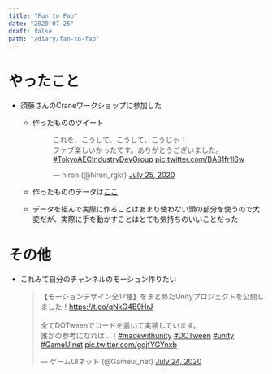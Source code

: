 ```yaml
---
title: "Fun to Fab"
date: "2020-07-25"
draft: false
path: "/diary/fan-to-fab"
---
```


# やったこと

+ 須藤さんのCraneワークショップに参加した
  + 作ったもののツイート
　　<blockquote class="twitter-tweet"><p lang="ja" dir="ltr">これを、こうして、こうして、こうじゃ！<br>ファブ楽しいかったです。ありがとうございました。<a href="https://twitter.com/hashtag/TokyoAECIndustryDevGroup?src=hash&amp;ref_src=twsrc%5Etfw">#TokyoAECIndustryDevGroup</a> <a href="https://t.co/BA81fr1l6w">pic.twitter.com/BA81fr1l6w</a></p>&mdash; hiron (@hiron_rgkr) <a href="https://twitter.com/hiron_rgkr/status/1286998351422959617?ref_src=twsrc%5Etfw">July 25, 2020</a></blockquote> <script async src="https://platform.twitter.com/widgets.js" charset="utf-8"></script>


  + 作ったもののデータは[ここ](https://github.com/hrntsm/hrntsm.github.io/tree/source/src/data/200725_Crane_Hands_on)
  + データを組んで実際に作ることはあまり使わない頭の部分を使うので大変だが、実際に手を動かすことはとても気持ちのいいことだった

  
# その他

+ これみて自分のチャンネルのモーション作りたい
  <blockquote class="twitter-tweet"><p lang="ja" dir="ltr">【モーションデザイン全17種】をまとめたUnityプロジェクトを公開しました！<a href="https://t.co/qNkO4B9HrJ">https://t.co/qNkO4B9HrJ</a><br><br>全てDOTweenでコードを書いて実装しています。<br>誰かの参考になれば...！<a href="https://twitter.com/hashtag/madewithunity?src=hash&amp;ref_src=twsrc%5Etfw">#madewithunity</a> <a href="https://twitter.com/hashtag/DOTween?src=hash&amp;ref_src=twsrc%5Etfw">#DOTween</a> <a href="https://twitter.com/hashtag/unity?src=hash&amp;ref_src=twsrc%5Etfw">#unity</a> <a href="https://twitter.com/hashtag/GameUInet?src=hash&amp;ref_src=twsrc%5Etfw">#GameUInet</a> <a href="https://t.co/gqjfYGYnxb">pic.twitter.com/gqjfYGYnxb</a></p>&mdash; ゲームUIネット (@Gameui_net) <a href="https://twitter.com/Gameui_net/status/1286656924096684034?ref_src=twsrc%5Etfw">July 24, 2020</a></blockquote> <script async src="https://platform.twitter.com/widgets.js" charset="utf-8"></script>